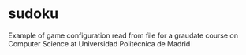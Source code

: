 # sudoku
Example of game configuration read from file for a graudate course on Computer Science at Universidad Politécnica de Madrid
